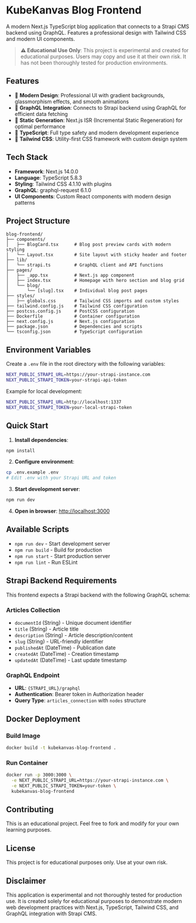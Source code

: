 # KubeKanvas Blog Frontend

A modern Next.js TypeScript blog application that connects to a Strapi CMS backend using GraphQL. Features a professional design with Tailwind CSS and modern UI components.

> **⚠️ Educational Use Only**: This project is experimental and created for educational purposes. Users may copy and use it at their own risk. It has not been thoroughly tested for production environments.

## Features

- 🎨 **Modern Design**: Professional UI with gradient backgrounds, glassmorphism effects, and smooth animations
- 🔌 **GraphQL Integration**: Connects to Strapi backend using GraphQL for efficient data fetching
- 🚀 **Static Generation**: Next.js ISR (Incremental Static Regeneration) for optimal performance
- 🎯 **TypeScript**: Full type safety and modern development experience
- 🎨 **Tailwind CSS**: Utility-first CSS framework with custom design system

## Tech Stack

- **Framework**: Next.js 14.0.0
- **Language**: TypeScript 5.8.3
- **Styling**: Tailwind CSS 4.1.10 with plugins
- **GraphQL**: graphql-request 6.1.0
- **UI Components**: Custom React components with modern design patterns

## Project Structure

```
blog-frontend/
├── components/
│   ├── BlogCard.tsx      # Blog post preview cards with modern styling
│   └── Layout.tsx        # Site layout with sticky header and footer
├── lib/
│   └── strapi.ts         # GraphQL client and API functions
├── pages/
│   ├── _app.tsx          # Next.js app component
│   ├── index.tsx         # Homepage with hero section and blog grid
│   └── blog/
│       └── [slug].tsx    # Individual blog post pages
├── styles/
│   ├── globals.css       # Tailwind CSS imports and custom styles
├── tailwind.config.js    # Tailwind CSS configuration
├── postcss.config.js     # PostCSS configuration
├── Dockerfile            # Container configuration
├── next.config.js        # Next.js configuration
├── package.json          # Dependencies and scripts
└── tsconfig.json         # TypeScript configuration
```

## Environment Variables

Create a `.env` file in the root directory with the following variables:

```bash
NEXT_PUBLIC_STRAPI_URL=https://your-strapi-instance.com
NEXT_PUBLIC_STRAPI_TOKEN=your-strapi-api-token
```

Example for local development:
```bash
NEXT_PUBLIC_STRAPI_URL=http://localhost:1337
NEXT_PUBLIC_STRAPI_TOKEN=your-local-strapi-token
```

## Quick Start

1. **Install dependencies**:
```bash
npm install
```

2. **Configure environment**:
```bash
cp .env.example .env
# Edit .env with your Strapi URL and token
```

3. **Start development server**:
```bash
npm run dev
```

4. **Open in browser**: [http://localhost:3000](http://localhost:3000)

## Available Scripts

- `npm run dev` - Start development server
- `npm run build` - Build for production
- `npm run start` - Start production server
- `npm run lint` - Run ESLint

## Strapi Backend Requirements

This frontend expects a Strapi backend with the following GraphQL schema:

### Articles Collection
- `documentId` (String) - Unique document identifier
- `title` (String) - Article title
- `description` (String) - Article description/content
- `slug` (String) - URL-friendly identifier
- `publishedAt` (DateTime) - Publication date
- `createdAt` (DateTime) - Creation timestamp
- `updatedAt` (DateTime) - Last update timestamp

### GraphQL Endpoint
- **URL**: `{STRAPI_URL}/graphql`
- **Authentication**: Bearer token in Authorization header
- **Query Type**: `articles_connection` with `nodes` structure

## Docker Deployment

### Build Image
```bash
docker build -t kubekanvas-blog-frontend .
```

### Run Container
```bash
docker run -p 3000:3000 \
  -e NEXT_PUBLIC_STRAPI_URL=https://your-strapi-instance.com \
  -e NEXT_PUBLIC_STRAPI_TOKEN=your-token \
  kubekanvas-blog-frontend
```

## Contributing

This is an educational project. Feel free to fork and modify for your own learning purposes.

## License

This project is for educational purposes only. Use at your own risk.

## Disclaimer

This application is experimental and not thoroughly tested for production use. It is created solely for educational purposes to demonstrate modern web development practices with Next.js, TypeScript, Tailwind CSS, and GraphQL integration with Strapi CMS.
